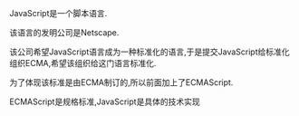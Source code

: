 JavaScript是一个脚本语言.

该语言的发明公司是Netscape.

该公司希望JavaScript语言成为一种标准化的语言,于是提交JavaScript给标准化组织ECMA,希望该组织给这门语言标准化.

为了体现该标准是由ECMA制订的,所以前面加上了ECMAScript.

ECMAScript是规格标准,JavaScript是具体的技术实现
